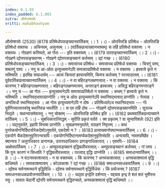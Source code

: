 ```yaml
---
index: 6.1.93
index_padded: 6.1.093
sutra: औतोऽम्शसोः
vritti: mahabhashyam

---
```

 औतोम्शसोः (2530) (6178 प्रतिषेधोपसङ्ख्यानवार्तिकम् ।। 1 ।।) - ओतस्तिङि प्रतिषेधः - ओतस्तिङि प्रतिषेधो वक्तव्यः । अचिनवम्, असुनवम् ।। (वार्तिकप्रत्याख्यानभाष्यम्) स तर्हि प्रतिषेधो वक्तव्यः । न वक्तव्यः । गोग्रहणं करिष्यते, आ गोतः --- इति वक्तव्यम् ।। (6179 उपसङ्ख्यानवार्तिकम् ।। 2 ।।) - गोग्रहणे द्योरुपसङ्ख्यानम् - गोग्रहणे द्योरुपसङ्ख्यानं कर्तव्यम् । द्यां गच्छ ।। (6180 प्रतिषेधोपसङ्ख्यानवार्तिकम् ।। 3 ।।) - समासाच्च प्रतिषेधः - समासाच्च प्रतिषेधो वक्तव्यः । चित्रगुं पश्य, शबलगुं पश्य ।। ननु च आ-ओतः इत्युच्यमानेऽपि समासात्प्रतिषेधो वक्तव्यः । न वक्तव्यः । ह्रस्वत्वे कृते न भविष्यति । इदमिह सम्प्रधार्यम् --- आत्वं क्रियतां ह्रस्वत्वमिति, किमत्र कर्तव्यम् ? परत्वादात्वम् ।। (6181 पूर्ववार्तिकप्रत्याख्यानवार्तिकम् ।। 4 ।।) - न वा बहिरङ्गलक्षणत्वात् - न वा वक्तव्यः । न वक्तव्यः । किं कारणम् ? बहिरङ्गलक्षणत्वात् । बहिरङ्गलक्षणमात्वम्, अन्तरङ्गं ह्रस्वत्वम् । असिद्धं बहिरङ्गमन्तरङ्गे ।। ननु च --- आ गोतः --- इत्युच्यमानेऽपि समासात्प्रतिषेधो न वक्तव्यः । कथम् ? ह्रस्वत्वे कृते न भविष्यति । स्थानिवद्भावात्प्राप्नोति । ननु च ओतः इत्युच्यमानेऽपि स्थानिवद्भावात् प्राप्नोति । नेत्याह । अनल्विधौ स्थानिवद्भावः । आ गोतः इत्युच्यमानेऽपि न दोषः । प्रतिषिध्यतेऽत्र स्थानिवद्भावः --- गोः पूर्वणित्त्वात्त्वस्वरेषु स्थानिवन्न भवतीति ।। स एव तर्हि दोषः --- गोग्रहणे द्योरुपसङ्ख्यानमिति । सूत्रञ्च भिद्यते । यथान्यासमेवास्तु । ननु चोक्तम् --- ओतस्तिङि प्रतिषेध इति ।। (6182 प्रथमवार्तिकप्रत्याख्याने वार्तिकम् ।। 5 ।।) - सुबधिकारात्सिद्धम् - सुपीति प्रकृतं वर्तते । क्व प्रकृतम् ? वा सुप्यापिशलेः (92) इति ।। यद्यनुवर्तते, इहापि विभाषा प्राप्नोति । सुब्ग्रहणमनुवर्तते, वाग्रहणं निवृत्तम् ।। कथं पुनरेकयोगनिर्दिष्टयोरेकदेशोऽनुवर्तते, एकदेशो न ? । (6183 प्रत्याख्यानोपष्टम्भकवार्तिकम् ।। 6 ।।) - एकयोगे चैकदेशानुवृत्तिरन्यत्रापि - एकयोगनिर्दिष्टानामप्येकदेशानुवृत्तिर्भवति । अन्यत्रापि, नावश्यमिहैव । क्वान्यत्र ? अलुगधिकारः प्रागानङः, उत्तरपदाधिकारः प्रागङ्गाधिकारात् ।। एवमपि-- (6184 आक्षेपवार्तिकम् ।। 7 ।।) - अम्युपसङ्ख्यानं वृद्धिबलीयस्त्वात् - अम्युपसङ्ख्यानं कर्तव्यम् । गां पश्य । किं पुनः कारणं न सिध्यति ? वृद्धिबलीयस्त्वात् । परत्वाद् वृद्धिः प्राप्नोति ।। (6185 समाधानवार्तिकम् ।। 8 ।।) - न वाऽनवकाशत्वात् - न वा वक्तव्यम् । किं कारणम् ? अनवकाशत्वात् । अनवकाशमात्वं वृद्धिं बाधिष्यते ।। सावकाशमात्वम् । कोऽवकाशः ? द्यां गच्छ ।। (6186 समाधानसाधकवार्तिकम् ।। 9 ।।) - द्योश्च सर्वनामस्थाने वृद्धिविधिः - द्योश्च सर्वनामस्थाने वृद्धिर्विधेया । किं प्रयोजनम् ? (6187 समाधानसाधकप्रयोजनवार्तिकम् ।। 10 ।।) - यद्याव इन्द्रेति दर्शनात् - यद्द्याव इन्द्र ते शतं शतं भूमीरुत स्युः । यावता चेदानीं द्योरपि सर्वनामस्थाने वृद्धिरुच्यते, अनवकाशमात्वं वृद्धिं बाधिष्यते ।। 